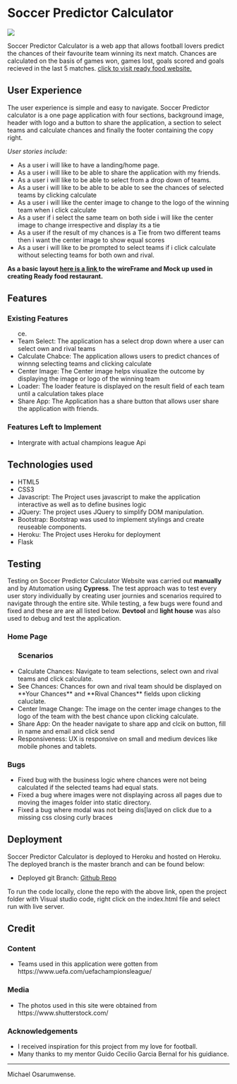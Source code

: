 # **Soccer Predictor Calculator** 
<img src="https://imgur.com/MFMsTu7.jpg" style="margin: 0;">

Soccer Predictor Calculator is a web app that allows football lovers predict the chances of their favourite team winning its next match.
Chances are calculated on the basis of games won, games lost, goals scored and goals recieved in the last 5 matches.
<a href="https://soccerpredictorcalculator-m2.herokuapp.com/" target="_blank">click to visit ready food website.</a>
## User Experience

The user experience is simple and easy to navigate. Soccer Predictor calculator is a one page application with four sections, background image, header with logo and a button to share the application, a section to select teams and calculate chances and finally the footer containing the copy right.

*User stories include:*
<ul>
<li>As a user i will like to have a landing/home page.</li>
<li>As a user i will like to be able to share the application with my friends.</li>
<li>As a user i will like to be able to select from a drop down of teams.</li>
<li>As a user i will like to be able to be able to see the chances of selected teams by clicking calculate</li>
<li>As a user i will like the center image to change to the logo of the winning team when i click calculate</li>
<li>As a user if i select the same team on both side i will like the center image to change irrespective and display its a tie</li>
<li>As a user if the result of my chances is a Tie from two different teams then i want the center image to show equal scores</li>
<li>As a user i will like to be prompted to select teams if i click calculate without selecting teams for both own and rival.</li>

</ul>

**As a basic layout <a href="WireFrame/M2Wireframe.PNG" target="_blank">here is a link </a> to the wireFrame and Mock up used in creating Ready food restaurant.**

## **Features**

### Existing Features
<ul>ce.
<li>Team Select: The application has a select drop down where a user can select own and rival teams</li>
<li>Calculate Chabce: The application allows users to predict chances of winnng selecting teams and clicking calculate</li>
<li>Center Image: The Center image helps visualize the outcome by displaying the image or logo of the winning team</li>
<li>Loader: The loader feature is displayed on the result field of each team until a calculation takes place</li>
<li>Share App: The Application has a share button that allows user share the application with friends.</li>
</ul>

### Features Left to Implement
<ul>
<li>Intergrate with actual champions league Api</li>
</ul>

## **Technologies used**
<ul>
<li>HTML5</li>
<li>CSS3</li>
<li>Javascript: The Project uses javascript to make the application interactive as well as to define busines logic</li>
<li>JQuery: The project uses JQuery to simplify DOM manipulation.</li>
<li>Bootstrap: Bootstrap was used to implement stylings and create reuseable components.</li>
<li>Heroku: The Project uses Heroku for deployment</li>
<li>Flask</li>


</ul>

## **Testing**
Testing on Soccer Predictor Calculator Website was carried out **manually** and by Atutomation using **Cypress**. The test approach was to test every user story individually by creating 
user journies and scenarios required to navigate through the entire site. While testing, a few bugs were found and fixed and these are are all listed below. **Devtool** and **light house** was also used to debug and test the application.

### **Home Page**
<ul>
<h3>Scenarios</h3>
<li>Calculate Chances: Navigate to team selections, select own and rival teams and click calculate. </li>
<li>See Chances: Chances for own and rival team should be displayed on **Your Chances** and **Rival Chances** fields upon clicking caluclate.</li>
<li>Center Image Change: The image on the center image changes to the logo of the team with the best chance upon clicking calculate.</li>
<li>Share App: On the header navigate to share app and clcik on button, fill in name and email and click send</li>
<li>Responsiveness: UX is responsive on small and medium devices like mobile phones and tablets.</li>
</ul>


### **Bugs**
<ul>
<li>Fixed bug with the business logic where chances were not being calculated if the selected teams had equal stats.</li>
<li>Fixed a bug where images were not displaying across all pages due to moving the images folder into static directory.</li>
<li>Fixed a bug where modal was not being dis[layed on click due to a missing css closing curly braces</li>
</ul>

## **Deployment**
Soccer Predictor Calculator is deployed to Heroku and hosted on Heroku. The deployed branch is the master branch and can be found below: 
<ul>
<li>Deployed git Branch: <a href="https://github.com/MichaelOsarumwense/SoccerPredictorCalculator-M2.git">Github Repo</a> </li>
</ul>
To run the code locally, clone the repo with the above link, open the project folder with Visual studio code, right click on the index.html file and select run with live server.

## **Credit**
### **Content**
<ul>
<li>Teams used in this application were gotten from https://www.uefa.com/uefachampionsleague/</li>
</ul>

### **Media**
<ul>
<li>The photos used in this site were obtained from https://www.shutterstock.com/</li>
</ul>

### **Acknowledgements**
<ul>
<li>I received inspiration for this project from my love for football.</li>
<li>Many thanks to my mentor Guido Cecilio Garcia Bernal for his guidiance.</li>
</ul>

--------

Michael Osarumwense.
